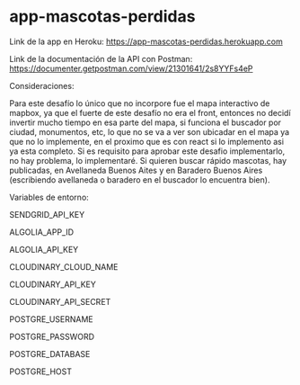 # app-mascotas-perdidas

Link de la app en Heroku:
https://app-mascotas-perdidas.herokuapp.com

Link de la documentación de la API con Postman:
https://documenter.getpostman.com/view/21301641/2s8YYFs4eP

Consideraciones:

Para este desafío lo único que no incorpore fue el mapa interactivo de mapbox, ya que el fuerte de este desafío no era el front, entonces no decidí invertir mucho tiempo en esa parte del mapa, si funciona el buscador por ciudad, monumentos, etc, lo que no se va a ver son ubicadar en el mapa ya que no lo implemente, en el proximo que es con react si lo implemento asi ya esta completo. Si es requisito para aprobar este desafio implementarlo, no hay problema, lo implementaré.
Si quieren buscar rápido mascotas, hay publicadas, en Avellaneda Buenos Aites y en Baradero Buenos Aires (escribiendo avellaneda o baradero en el buscador lo encuentra bien).

Variables de entorno:

SENDGRID_API_KEY

ALGOLIA_APP_ID

ALGOLIA_API_KEY

CLOUDINARY_CLOUD_NAME

CLOUDINARY_API_KEY

CLOUDINARY_API_SECRET

POSTGRE_USERNAME

POSTGRE_PASSWORD

POSTGRE_DATABASE

POSTGRE_HOST

